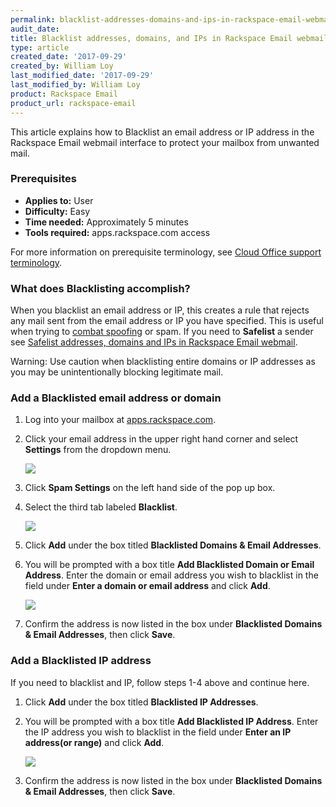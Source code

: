 ```yaml
---
permalink: blacklist-addresses-domains-and-ips-in-rackspace-email-webmail/
audit_date:
title: Blacklist addresses, domains, and IPs in Rackspace Email webmail
type: article
created_date: '2017-09-29'
created_by: William Loy
last_modified_date: '2017-09-29'
last_modified_by: William Loy
product: Rackspace Email
product_url: rackspace-email
---
```


This article explains how to Blacklist an email address or IP address in the Rackspace Email webmail interface to protect your mailbox from unwanted mail.

### Prerequisites

- **Applies to:** User
- **Difficulty:** Easy
- **Time needed:** Approximately 5 minutes
- **Tools required:**  apps.rackspace.com access

For more information on prerequisite terminology, see [Cloud Office support terminology](/how-to/cloud-office-support-terminology).

### What does Blacklisting accomplish?

When you blacklist an email address or IP, this creates a rule that rejects any mail sent from the email address or IP you have specified. This is useful when trying to [combat spoofing](/how-to/email-spoofing-explained) or spam. If you need to **Safelist** a sender see [Safelist addresses, domains and IPs in Rackspace Email webmail](/how-to/safelist-address-domains-and-ips-in-rackspace-email-webmail).

Warning: Use caution when blacklisting entire domains or IP addresses as you may be unintentionally blocking legitimate mail.

### Add a Blacklisted email address or domain

1. Log into your mailbox at [apps.rackspace.com](https://apps.rackspace.com).

2. Click your email address in the upper right hand corner and select **Settings** from the dropdown menu.

    <img src="{% asset_path rackspace-email/blacklist-addresses-domains-and-ips-in-rackspace-email-webmail/blacklist_settings.png %}"/>

3. Click **Spam Settings** on the left hand side of the pop up box.

4. Select the third tab labeled **Blacklist**.

    <img src="{% asset_path rackspace-email/blacklist-addresses-domains-and-ips-in-rackspace-email-webmail/spam_settings.png %}"/>

5. Click **Add** under the box titled **Blacklisted Domains & Email Addresses**.

6. You will be prompted with a box title **Add Blacklisted Domain or Email Address**. Enter the domain or email address you wish to blacklist in the field under **Enter a domain or email address** and click **Add**.

    <img src="{% asset_path rackspace-email/blacklist-addresses-domains-and-ips-in-rackspace-email-webmail/add_blacklist.png %}"/>

7. Confirm the address is now listed in the box under **Blacklisted Domains & Email Addresses**, then click **Save**.

### Add a Blacklisted IP address

If you need to blacklist and IP, follow steps 1-4 above and continue here.

1. Click **Add** under the box titled **Blacklisted IP Addresses**.

2. You will be prompted with a box title **Add Blacklisted IP Address**. Enter the IP address you wish to blacklist in the field under **Enter an IP address(or range)** and click **Add**.

    <img src="{% asset_path rackspace-email/blacklist-addresses-domains-and-ips-in-rackspace-email-webmail/add_ip.png %}"/>

3. Confirm the address is now listed in the box under **Blacklisted Domains & Email Addresses**, then click **Save**.
